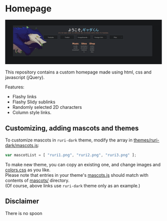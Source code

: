 Homepage
====

![alt tag](screenshots/preview.png "Homepage preview")

This repository contains a custom homepage made using html, css and javascript (jQuery).

Features:
* Flashy links
* Flashy Slidy sublinks
* Randomly selected 2D characters
* Column style links.

Customizing, adding mascots and themes
----

To customize mascots in `ruri-dark` theme, modify the array in [themes/ruri-dark/mascots.js](themes/ruri-dark/mascots.js):
```javascript
var mascotList = [ "ruri1.png", "ruri2.png", "ruri3.png" ];
```

To make new theme, you can copy an existing one, and change images and [colors.css](themes/ruri-dark/colors.css) as you like.  
Please note that entries in your theme's [mascots.js](themes/ruri-dark/mascots.js) should match with contents of [mascots/](themes/ruri-dark/mascots/) directory.  
(Of course, above links use `ruri-dark` theme only as an example.)

Disclaimer
----
There is no spoon